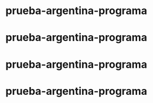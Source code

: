 # prueba-argentina-programa
# prueba-argentina-programa
# prueba-argentina-programa
# prueba-argentina-programa
